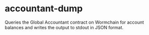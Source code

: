 # accountant-dump

Queries the Global Accountant contract on Wormchain for account balances and writes the output to stdout in JSON format.